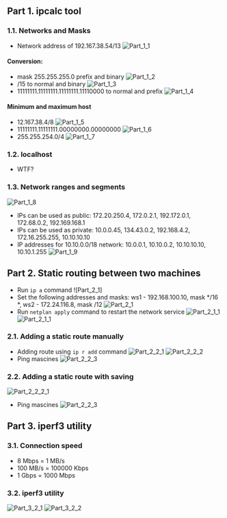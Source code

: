 ## Part 1. ipcalc tool
### 1.1. Networks and Masks
* Network address of 192.167.38.54/13
![Part_1_1](screenshots/Part_1_1)
#### Conversion:
* mask 255.255.255.0 prefix and binary 
![Part_1_2](screenshots/Part_1_2)
* /15 to normal and binary
![Part_1_3](screenshots/Part_1_3)
* 11111111.11111111.11111111.11110000 to normal and prefix
![Part_1_4](screenshots/Part_1_4)
#### Minimum and maximum host
* 12.167.38.4/8
![Part_1_5](screenshots/Part_1_5)
* 11111111.11111111.00000000.00000000
![Part_1_6](screenshots/Part_1_6)
* 255.255.254.0/4
![Part_1_7](screenshots/Part_1_7)
### 1.2. localhost
* WTF?
### 1.3. Network ranges and segments
![Part_1_8](screenshots/Part_1_8)
* IPs can be used as public: 172.20.250.4, 172.0.2.1,  192.172.0.1, 172.68.0.2, 192.169.168.1
* IPs can be used as private: 10.0.0.45, 134.43.0.2, 192.168.4.2, 172.16.255.255, 10.10.10.10
* IP addresses for 10.10.0.0/18 network: 10.0.0.1, 10.10.0.2, 10.10.10.10, 10.10.1.255
![Part_1_9](screenshots/Part_1_9)
## Part 2. Static routing between two machines
* Run `ip a` command
![Part_2_1]
* Set the following addresses and masks: ws1 - 192.168.100.10, mask */16 *, ws2 - 172.24.116.8, mask /12
![Part_2_1](screenshots/Part_2_1)
* Run `netplan apply` command to restart the network service
![Part_2_1_1](screenshots/Part_2_1_1)
![Part_2_1_1](screenshots/Part_2_1_2)
### 2.1. Adding a static route manually
* Adding route using `ip r add` command
![Part_2_2_1](screenshots/Part_2_2_1)
![Part_2_2_2](screenshots/Part_2_2_2)
* Ping mascines
![Part_2_2_3](screenshots/Part_2_2_3)
### 2.2. Adding a static route with saving
![Part_2_2_2_1](screenshots/Part_2_2_2_1)
* Ping mascines
![Part_2_2_3](screenshots/Part_2_2_3)
## Part 3. iperf3 utility
### 3.1. Connection speed
* 8 Mbps =  1 MB/s
* 100 MB/s =  100000 Kbps
* 1 Gbps = 1000 Mbps
### 3.2. iperf3 utility
![Part_3_2_1](screenshots/Part_3_2_1)
![Part_3_2_2](screenshots/Part_3_2_2)
